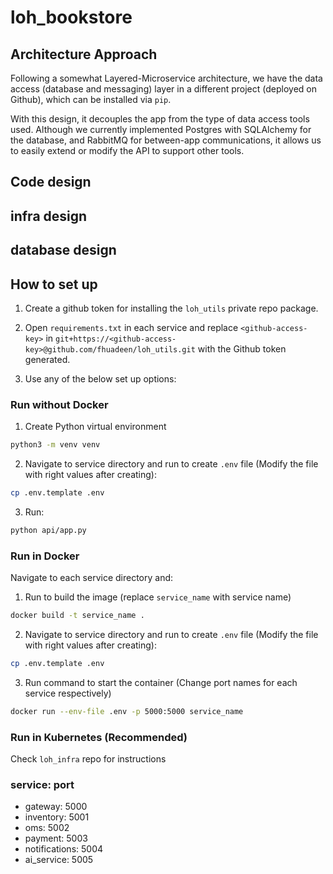 # loh_bookstore

## Architecture Approach
Following a somewhat Layered-Microservice architecture, we have the data access (database and messaging) layer in a different project (deployed on Github), which can be installed via `pip`.

With this design, it decouples the app from the type of data access tools used. Although we currently implemented Postgres with SQLAlchemy for the database, and RabbitMQ for between-app communications, it allows us to easily extend or modify the API to support other tools.

## Code design

## infra design

## database design

## How to set up
1. Create a github token for installing the `loh_utils` private repo package.

2. Open `requirements.txt` in each service and replace `<github-access-key>` in `git+https://<github-access-key>@github.com/fhuadeen/loh_utils.git` with the Github token generated.

3. Use any of the below set up options:
### Run without Docker
1. Create Python virtual environment
```bash
python3 -m venv venv
```
2. Navigate to service directory and run to create `.env` file (Modify the file with right values after creating):
```bash
cp .env.template .env
```

3. Run:
```bash
python api/app.py
```

### Run in Docker
Navigate to each service directory and:
1. Run to build the image (replace `service_name` with service name)
```bash
docker build -t service_name .
```
2. Navigate to service directory and run to create `.env` file (Modify the file with right values after creating):
```bash
cp .env.template .env
```

3. Run command to start the container (Change port names for each service respectively)
```bash
docker run --env-file .env -p 5000:5000 service_name
```

### Run in Kubernetes (Recommended)
Check `loh_infra` repo for instructions

### service: port
- gateway: 5000
- inventory: 5001
- oms: 5002
- payment: 5003
- notifications: 5004
- ai_service: 5005
